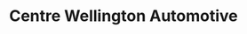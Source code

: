 ---
title: "Centre Wellington Automotive"
url: /fergus/centre-wellington-automotive/
shop: car repair
---